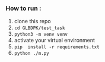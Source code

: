 ### How to run :

1. clone this repo
2. `cd GLBDPK/test_task`
3. `python3 -m venv venv`
4. activate your virtual environment
5. `pip  install -r requirements.txt`
6. `python ./m.py`
